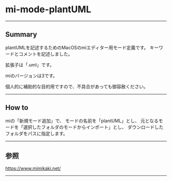 # mi-mode-plantUML

---

## Summary

plantUMLを記述するためのMacOSのmiエディター用モード定義です。
キーワードとコメントを記述しました。

拡張子は「.uml」です。

miのバージョンは3です。

個人的に補助的な目的用ですので、不具合があっても御容赦ください。

---

## How to

miの「新規モード追加」で、
モードの名前を「plantUML」とし、
元となるモードを「選択したフォルダのモードからインポート」とし、
ダウンロードしたフォルダをパスに指定します。

---

## 参照

https://www.mimikaki.net/

---
